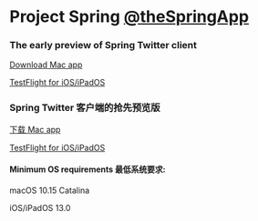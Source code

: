 # Project Spring [@theSpringApp](https://twitter.com/theSpringApp)
### The early preview of Spring Twitter client

[Download Mac app](https://github.com/JunyuKuang/Spring-for-Mac/releases/download/64526c6/Spring.zip?dl=1)

[TestFlight for iOS/iPadOS](https://testflight.apple.com/join/cLXi3ov0)


### Spring Twitter 客户端的抢先预览版

[下载 Mac app](https://github.com/JunyuKuang/Spring-for-Mac/releases/download/64526c6/Spring.zip?dl=1)

[TestFlight for iOS/iPadOS](https://testflight.apple.com/join/cLXi3ov0)


#### Minimum OS requirements 最低系统要求: 

macOS 10.15 Catalina

iOS/iPadOS 13.0
